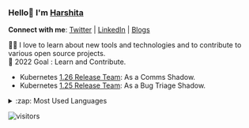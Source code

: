 ### Hello👋 I'm [Harshita](https://bio.link/harshita09)

**Connect with me**: [Twitter](https://twitter.com/09_harshitasao) | [LinkedIn](https://www.linkedin.com/in/harshita-sao-468497206/) | [Blogs](https://hashnode.com/@harshitasao)

:woman_technologist:  I love to learn about new tools and technologies and to contribute to various open source projects. </br>
🎯 2022 Goal : Learn and Contribute.

- Kubernetes [1.26 Release Team](https://github.com/kubernetes/sig-release/blob/master/releases/release-1.26/release-team.md): As a Comms Shadow.
- Kubernetes [1.25 Release Team](https://github.com/kubernetes/sig-release/blob/master/releases/release-1.25/release-team.md): As a Bug Triage Shadow.
<details>
  <summary>:zap: Most Used Languages</summary>

<img align="left" alt="Harshita's GitHub Top Languages" src="https://github-readme-stats.vercel.app/api/top-langs/?username=harshitasao" />

</details>

![visitors](https://visitor-badge.laobi.icu/badge?page_id=harshitasao.harshitasao)

[linkedin]: https://www.linkedin.com/in/harshita-sao-468497206/
[twitter]: https://twitter.com/09_harshitasao
<!--
**harshitasao/harshitasao** is a ✨ _special_ ✨ repository because its `README.md` (this file) appears on your GitHub profile.

Here are some ideas to get you started:

- 🔭 I’m currently working on ...
- 🌱 I’m currently learning ...
- 👯 I’m looking to collaborate on ...
- 🤔 I’m looking for help with ...
- 💬 Ask me about ...
- 📫 How to reach me: ...
- 😄 Pronouns: ...
- ⚡ Fun fact: ...
-->
